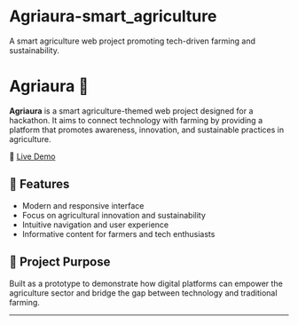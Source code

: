 # Agriaura-smart_agriculture
A smart agriculture web project promoting tech-driven farming and sustainability.

# Agriaura 🌿

**Agriaura** is a smart agriculture-themed web project designed for a hackathon. It aims to connect technology with farming by providing a platform that promotes awareness, innovation, and sustainable practices in agriculture.

🔗 [Live Demo](https://hackathontopper.wixsite.com/agriaura)

## 🌱 Features
- Modern and responsive interface
- Focus on agricultural innovation and sustainability
- Intuitive navigation and user experience
- Informative content for farmers and tech enthusiasts

## 🚀 Project Purpose
Built as a prototype to demonstrate how digital platforms can empower the agriculture sector and bridge the gap between technology and traditional farming.

---

